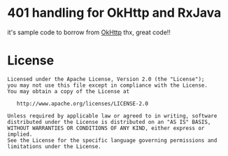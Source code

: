# 401 handling for OkHttp and RxJava

it's sample code to borrow from [OkHttp](https://github.com/square/okhttp/blob/master/samples/guide/src/main/java/okhttp3/recipes/Authenticate.java)
thx, great code!!

# License

```
Licensed under the Apache License, Version 2.0 (the "License");
you may not use this file except in compliance with the License.
You may obtain a copy of the License at

   http://www.apache.org/licenses/LICENSE-2.0

Unless required by applicable law or agreed to in writing, software
distributed under the License is distributed on an "AS IS" BASIS,
WITHOUT WARRANTIES OR CONDITIONS OF ANY KIND, either express or implied.
See the License for the specific language governing permissions and
limitations under the License. 
```
